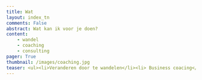 ```yaml
---
title: Wat
layout: index_tn
comments: False
abstract: Wat kan ik voor je doen?
content:
    - wandel
    - coaching
    - consulting
pager: True
thumbnail: /images/coaching.jpg
teaser: <ul><li>Veranderen door te wandelen</li><li> Business coacing</li><li>Interim management</li></ul>
---
```

